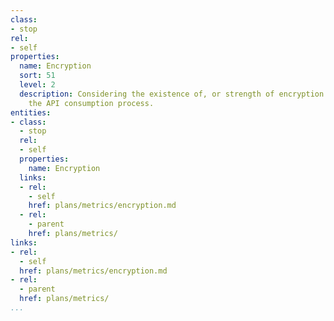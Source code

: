 ```yaml
---
class:
- stop
rel:
- self
properties:
  name: Encryption
  sort: 51
  level: 2
  description: Considering the existence of, or strength of encryption as part of
    the API consumption process.
entities:
- class:
  - stop
  rel:
  - self
  properties:
    name: Encryption
  links:
  - rel:
    - self
    href: plans/metrics/encryption.md
  - rel:
    - parent
    href: plans/metrics/
links:
- rel:
  - self
  href: plans/metrics/encryption.md
- rel:
  - parent
  href: plans/metrics/
...
```

